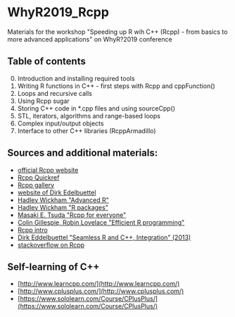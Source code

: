 # WhyR2019_Rcpp
Materials for the workshop "Speeding up R wih C++ (Rcpp) - from basics to more advanced applications" on WhyR?2019 conference

## Table of contents

0. Introduction and installing required tools
1. Writing R functions in C++ - first steps with Rcpp and cppFunction()
2. Loops and recursive calls 
3. Using Rcpp sugar
4. Storing C++ code in  *.cpp files and using sourceCpp()
5. STL, iterators, algorithms and range-based loops
6. Complex input/output objects
7. Interface to other C++ libraries (RcppArmadillo)

## Sources and additional materials:

* [official Rcpp website](http://www.rcpp.org)
* [Rcpp Quickref](http://dirk.eddelbuettel.com/code/rcpp/Rcpp-quickref.pdf)
* [Rcpp gallery](http://gallery.rcpp.org/)
* [website of Dirk Edelbuettel](http://dirk.eddelbuettel.com/)
* [Hadley Wickham "Advanced R"](https://adv-r.hadley.nz/rcpp.html)
* [Hadley Wickham "R packages"](http://r-pkgs.had.co.nz)
* [Masaki E. Tsuda "Rcpp for everyone"](https://teuder.github.io/rcpp4everyone_en/)
* [Colin Gillespie, Robin Lovelace "Efficient R programming"](https://csgillespie.github.io/efficientR/rcpp.html)
* [Rcpp intro](http://www.mjdenny.com/Rcpp_Intro.html)
* [Dirk Eddelbuettel "Seamless R and C++, Integration" (2013)](https://github.com/jpneto/Markdowns/blob/master/benchmarking/Eddelbuettel%20-%20Seamless%20R%20and%20C++,%20Integration%20w.Rcpp%20(2013).pdf)
* [stackoverflow on Rcpp](https://stackoverflow.com/questions/tagged/rcpp)

## Self-learning of C++

* [http://www.learncpp.com/](http://www.learncpp.com/)
* [http://www.cplusplus.com/](http://www.cplusplus.com/)
* [https://www.sololearn.com/Course/CPlusPlus/](https://www.sololearn.com/Course/CPlusPlus/)

